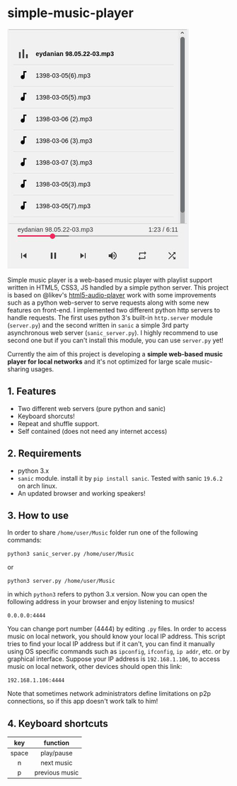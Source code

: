 
# simple-music-player

![simple-music-player-screenshot](simple-music-player.png)

Simple music player is a web-based music player with playlist support written in HTML5, CSS3, JS handled by a simple python server. This project is based on @likev's [html5-audio-player](https://github.com/likev/html5-audio-player) work with some improvements such as a python web-server to serve requests along with some new features on front-end. I implemented two different python http servers to handle requests. The first uses python 3's built-in `http.server` module (`server.py`) and the second written in `sanic` a simple 3rd party asynchronous web server (`sanic_server.py`). I highly recommend to use second one but if you can't install this module, you can use `server.py` yet!

Currently the aim of this project is developing a **simple web-based music player for local networks** and it's not optimized for large scale music-sharing usages. 

## 1. Features
- Two different web servers (pure python and sanic)
- Keyboard shorcuts!
- Repeat and shuffle support.
- Self contained (does not need any internet access)

## 2. Requirements
- python 3.x
- `sanic` module. install it by `pip install sanic`. Tested with sanic `19.6.2` on arch linux.
- An updated browser and working speakers!

## 3. How to use
In order to share `/home/user/Music` folder run one of the following commands:

    python3 sanic_server.py /home/user/Music
or

    python3 server.py /home/user/Music

in which `python3` refers to python 3.x version. Now you can open the following address in your browser and enjoy listening to musics!

    0.0.0.0:4444

You can change port number (4444) by editing `.py` files. In order to access music on local network, you should know your local IP address. This script tries to find your local IP address but if it can't, you can find it manually using OS specific commands such as `ipconfig`, `ifconfig`, `ip addr`, etc. or by graphical interface. Suppose your IP address is `192.168.1.106`, to access music on local network, other devices should open this link:

    192.168.1.106:4444

Note that sometimes network administrators define limitations on p2p connections, so if this app doesn't work talk to him!

## 4. Keyboard shortcuts

|  key  |    function    |
|:-----:|:--------------:|
| space |   play/pause   |
|   n   |   next music   |
|   p   | previous music |
	
 